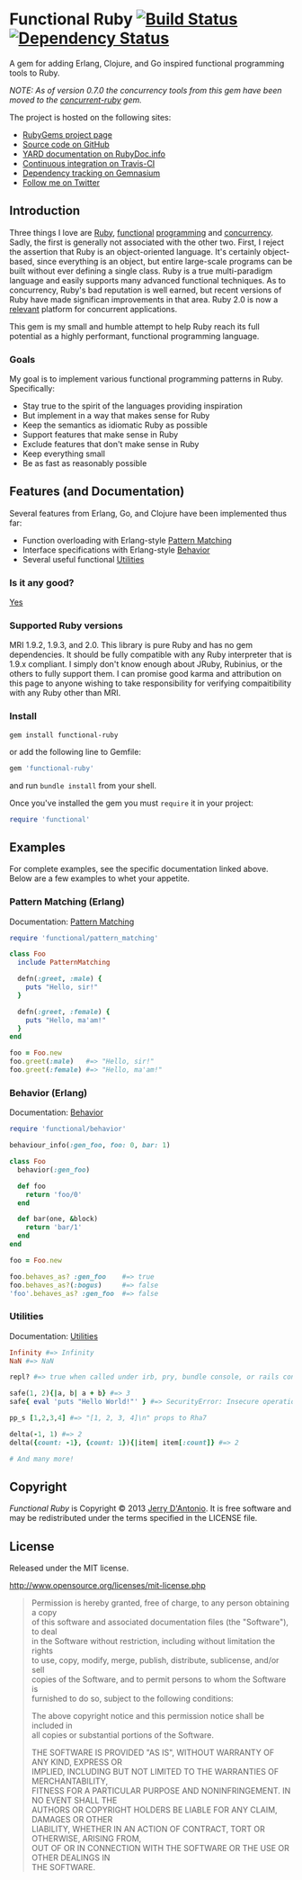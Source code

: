 # Functional Ruby [![Build Status](https://secure.travis-ci.org/jdantonio/functional-ruby.png)](https://travis-ci.org/jdantonio/functional-ruby?branch=master) [![Dependency Status](https://gemnasium.com/jdantonio/functional-ruby.png)](https://gemnasium.com/jdantonio/functional-ruby)

A gem for adding Erlang, Clojure, and Go inspired functional programming tools to Ruby.

*NOTE: As of version 0.7.0 the concurrency tools from this gem have been moved to the
[concurrent-ruby](https://github.com/jdantonio/concurrent-ruby) gem.*

The project is hosted on the following sites:

* [RubyGems project page](https://rubygems.org/gems/functional-ruby)
* [Source code on GitHub](https://github.com/jdantonio/functional-ruby)
* [YARD documentation on RubyDoc.info](http://rubydoc.info/github/jdantonio/functional-ruby/frames)
* [Continuous integration on Travis-CI](https://travis-ci.org/jdantonio/functional-ruby)
* [Dependency tracking on Gemnasium](https://gemnasium.com/jdantonio/functional-ruby)
* [Follow me on Twitter](https://twitter.com/jerrydantonio)

## Introduction

Three things I love are [Ruby](http://www.ruby-lang.org/en/),
[functional](https://en.wikipedia.org/wiki/Functional_programming)
[programming](http://c2.com/cgi/wiki?FunctionalProgramming) and
[concurrency](http://www.amazon.com/s/ref=nb_sb_noss_1?url=search-alias%3Dstripbooks&field-keywords=concurrent%20programming).
Sadly, the first is generally not associated with the other two. First, I reject the
assertion that Ruby is an object-oriented language. It's certainly object-based, since
everything is an object, but entire large-scale programs can be built without ever
defining a single class. Ruby is a true multi-paradigm language and easily supports
many advanced functional techniques. As to concurrency, Ruby's bad reputation is
well earned, but recent versions of Ruby have made significan improvements in that
area. Ruby 2.0 is now a [relevant](https://blog.heroku.com/archives/2013/6/17/ruby-2-default-new-aps)
platform for concurrent applications.

This gem is my small and humble attempt to help Ruby reach its full potential as
a highly performant, functional programming language.

### Goals

My goal is to implement various functional programming patterns in Ruby. Specifically:

* Stay true to the spirit of the languages providing inspiration
* But implement in a way that makes sense for Ruby
* Keep the semantics as idiomatic Ruby as possible
* Support features that make sense in Ruby
* Exclude features that don't make sense in Ruby
* Keep everything small
* Be as fast as reasonably possible

## Features (and Documentation)

Several features from Erlang, Go, and Clojure have been implemented thus far:

* Function overloading with Erlang-style [Pattern Matching](https://github.com/jdantonio/functional-ruby/blob/master/md/pattern_matching.md)
* Interface specifications with Erlang-style [Behavior](https://github.com/jdantonio/functional-ruby/blob/master/md/behavior.md)
* Several useful functional [Utilities](https://github.com/jdantonio/functional-ruby/blob/master/md/utilities.md)

### Is it any good?

[Yes](http://news.ycombinator.com/item?id=3067434)

### Supported Ruby versions

MRI 1.9.2, 1.9.3, and 2.0. This library is pure Ruby and has no gem dependencies. It should be
fully compatible with any Ruby interpreter that is 1.9.x compliant. I simply don't know enough
about JRuby, Rubinius, or the others to fully support them. I can promise good karma and
attribution on this page to anyone wishing to take responsibility for verifying compaitibility
with any Ruby other than MRI.

### Install

```shell
gem install functional-ruby
```

or add the following line to Gemfile:

```ruby
gem 'functional-ruby'
```

and run `bundle install` from your shell.

Once you've installed the gem you must `require` it in your project:

```ruby
require 'functional'
```

## Examples

For complete examples, see the specific documentation linked above. Below are a
few examples to whet your appetite.

### Pattern Matching (Erlang)

Documentation: [Pattern Matching](https://github.com/jdantonio/functional-ruby/blob/master/md/pattern_matching.md)

```ruby
require 'functional/pattern_matching'

class Foo
  include PatternMatching

  defn(:greet, :male) {
    puts "Hello, sir!"
  }

  defn(:greet, :female) {
    puts "Hello, ma'am!"
  }
end

foo = Foo.new
foo.greet(:male)   #=> "Hello, sir!"
foo.greet(:female) #=> "Hello, ma'am!"
```

### Behavior (Erlang)

Documentation: [Behavior](https://github.com/jdantonio/functional-ruby/blob/master/md/behavior.md)

```ruby
require 'functional/behavior'

behaviour_info(:gen_foo, foo: 0, bar: 1)

class Foo
  behavior(:gen_foo)

  def foo
    return 'foo/0'
  end

  def bar(one, &block)
    return 'bar/1'
  end
end

foo = Foo.new

foo.behaves_as? :gen_foo    #=> true
foo.behaves_as?(:bogus)     #=> false
'foo'.behaves_as? :gen_foo  #=> false
```

### Utilities

Documentation: [Utilities](https://github.com/jdantonio/functional-ruby/blob/master/md/utilities.md)

```ruby
Infinity #=> Infinity
NaN #=> NaN

repl? #=> true when called under irb, pry, bundle console, or rails console

safe(1, 2){|a, b| a + b} #=> 3
safe{ eval 'puts "Hello World!"' } #=> SecurityError: Insecure operation

pp_s [1,2,3,4] #=> "[1, 2, 3, 4]\n" props to Rha7

delta(-1, 1) #=> 2
delta({count: -1}, {count: 1}){|item| item[:count]} #=> 2

# And many more!
```

## Copyright

*Functional Ruby* is Copyright &copy; 2013 [Jerry D'Antonio](https://twitter.com/jerrydantonio).
It is free software and may be redistributed under the terms specified in the LICENSE file.

## License

Released under the MIT license.

http://www.opensource.org/licenses/mit-license.php  

> Permission is hereby granted, free of charge, to any person obtaining a copy  
> of this software and associated documentation files (the "Software"), to deal  
> in the Software without restriction, including without limitation the rights  
> to use, copy, modify, merge, publish, distribute, sublicense, and/or sell  
> copies of the Software, and to permit persons to whom the Software is  
> furnished to do so, subject to the following conditions:  
> 
> The above copyright notice and this permission notice shall be included in  
> all copies or substantial portions of the Software.  
> 
> THE SOFTWARE IS PROVIDED "AS IS", WITHOUT WARRANTY OF ANY KIND, EXPRESS OR  
> IMPLIED, INCLUDING BUT NOT LIMITED TO THE WARRANTIES OF MERCHANTABILITY,  
> FITNESS FOR A PARTICULAR PURPOSE AND NONINFRINGEMENT. IN NO EVENT SHALL THE  
> AUTHORS OR COPYRIGHT HOLDERS BE LIABLE FOR ANY CLAIM, DAMAGES OR OTHER  
> LIABILITY, WHETHER IN AN ACTION OF CONTRACT, TORT OR OTHERWISE, ARISING FROM,  
> OUT OF OR IN CONNECTION WITH THE SOFTWARE OR THE USE OR OTHER DEALINGS IN  
> THE SOFTWARE.  
